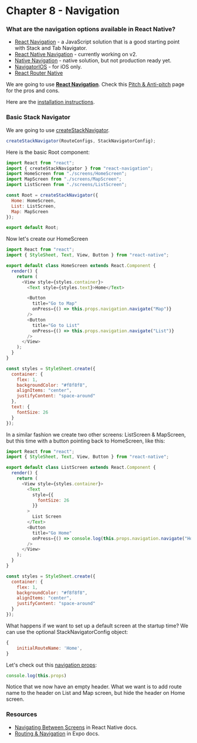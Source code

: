# Chapter 8 - Navigation

### What are the navigation options available in React Native?

- [React Navigation](https://reactnavigation.org/) - a JavaScript solution that is a good starting point with Stack and Tab Navigator.
- [React Native Navigation](https://github.com/wix/react-native-navigation) - currently working on v2.
- [Native Navigation](http://airbnb.io/native-navigation/) - native solution, but not production ready yet.
- [NavigatorIOS](https://facebook.github.io/react-native/docs/navigation#navigatorios) - for iOS only.
- [React Router Native](https://github.com/ReactTraining/react-router/tree/master/packages/react-router-native)

We are going to use **[React Navigation](https://reactnavigation.org/)**. Check this [Pitch & Anti-pitch](https://reactnavigation.org/docs/en/pitch.html) page for the pros and cons.  

Here are the [installation instructions](https://reactnavigation.org/docs/en/getting-started.html#installation).

### Basic Stack Navigator

We are going to use [createStackNavigator](https://reactnavigation.org/docs/en/stack-navigator.html).

```js
createStackNavigator(RouteConfigs, StackNavigatorConfig);
```

Here is the basic Root component:
```js
import React from "react";
import { createStackNavigator } from "react-navigation";
import HomeScreen from "./screens/HomeScreen";
import MapScreen from "./screens/MapScreen";
import ListScreen from "./screens/ListScreen";

const Root = createStackNavigator({
  Home: HomeScreen,
  List: ListScreen,
  Map: MapScreen
});

export default Root;
```
Now let's create our HomeScreen
```js
import React from "react";
import { StyleSheet, Text, View, Button } from "react-native";

export default class HomeScreen extends React.Component {
  render() {
    return (
      <View style={styles.container}>
        <Text style={styles.text}>Home</Text>

        <Button
          title="Go to Map"
          onPress={() => this.props.navigation.navigate("Map")}
        />
        <Button
          title="Go to List"
          onPress={() => this.props.navigation.navigate("List")}
        />
      </View>
    );
  }
}

const styles = StyleSheet.create({
  container: {
    flex: 1,
    backgroundColor: "#f8f8f8",
    alignItems: "center",
    justifyContent: "space-around"
  },
  text: {
    fontSize: 26
  }
});

```
In a similar fashion we create two other screens: ListScreen & MapScreen, but this time with a button pointing back to HomeScreen, like this: 

```js
import React from "react";
import { StyleSheet, Text, View, Button } from "react-native";

export default class ListScreen extends React.Component {
  render() {
    return (
      <View style={styles.container}>
        <Text
          style={{
            fontSize: 26
          }}
        >
          List Screen
        </Text>
        <Button
          title="Go Home"
          onPress={() => console.log(this.props.navigation.navigate("Home"))}
        />
      </View>
    );
  }
}

const styles = StyleSheet.create({
  container: {
    flex: 1,
    backgroundColor: "#f8f8f8",
    alignItems: "center",
    justifyContent: "space-around"
  }
});
```
What happens if we want to set up a default screen at the startup time? We can use the optional StackNavigatorConfig object:
```js
{
    initialRouteName: 'Home',
}
``` 
Let's check out this [navigation props](https://reactnavigation.org/docs/en/navigation-prop.html):

```js
console.log(this.props)
```
  
Notice that we now have an empty header. What we want is to add route name to the header on List and Map screen, but hide the header on Home screen. 


### Resources

- [Navigating Between Screens](https://facebook.github.io/react-native/docs/navigation) in React Native docs.
- [Routing & Navigation](https://docs.expo.io/versions/v28.0.0/guides/routing-and-navigation) in Expo docs.

